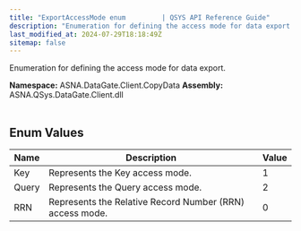 ```yaml
---
title: "ExportAccessMode enum         | QSYS API Reference Guide"
description: "Enumeration for defining the access mode for data export. "
last_modified_at: 2024-07-29T18:18:49Z
sitemap: false
---
```


Enumeration for defining the access mode for data export.

**Namespace:** ASNA.DataGate.Client.CopyData
**Assembly:** ASNA.QSys.DataGate.Client.dll
<br>
<br>

## Enum Values

| Name | Description | Value
| --- | --- | --- 
| Key | Represents the Key access mode. | 1 |
| Query | Represents the Query access mode. | 2 |
| RRN | Represents the Relative Record Number (RRN) access mode. | 0 |
